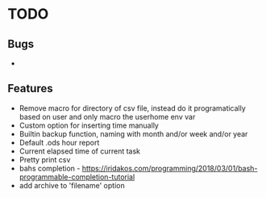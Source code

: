 # TODO

## Bugs
  -   

## Features
  - Remove macro for directory of csv file, instead do it programatically based on user and only macro the userhome env var 
  - Custom option for inserting time manually
  - Builtin backup function, naming with month and/or week and/or year
  - Default .ods hour report
  - Current elapsed time of current task
  - Pretty print csv
  - bahs completion - https://iridakos.com/programming/2018/03/01/bash-programmable-completion-tutorial
  - add archive to 'filename' option 
